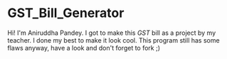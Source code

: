 # GST_Bill_Generator
Hi! I'm Aniruddha Pandey. I got to make this *GST* bill as a project by my teacher. I done my best to make it look cool. This program still has some flaws anyway, have a look and don't forget to fork ;)
